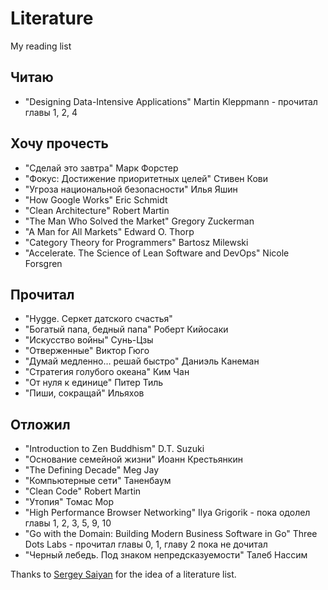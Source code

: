 # Literature
My reading list

## Читаю 

- "Designing Data-Intensive Applications" Martin Kleppmann - прочитал главы 1, 2, 4

## Хочу прочесть
- "Сделай это завтра" Марк Форстер 
- "Фокус: Достижение приоритетных целей" Стивен Кови
- "Угроза национальной безопасности" Илья Яшин
- "How Google Works" Eric Schmidt
- "Clean Architecture" Robert Martin
- "The Man Who Solved the Market" Gregory Zuckerman
- "A Man for All Markets" Edward O. Thorp
- "Category Theory for Programmers" Bartosz Milewski
- "Accelerate. The Science of Lean Software and DevOps" Nicole Forsgren

## Прочитал

- "Hygge. Серкет датского счастья"
- "Богатый папа, бедный папа" Роберт Кийосаки
- "Искусство войны" Сунь-Цзы
- "Отверженные" Виктор Гюго
- "Думай медленно… решай быстро" Даниэль Канеман
- "Стратегия голубого океана" Ким Чан
- "От нуля к единице" Питер Тиль
- "Пиши, сокращай" Ильяхов

## Отложил

- "Introduction to Zen Buddhism" D.T. Suzuki
- "Основание семейной жизни" Иоанн Крестьянкин
- "The Defining Decade" Meg Jay
- "Компьютерные сети" Таненбаум
- "Clean Code" Robert Martin
- "Утопия" Томас Мор
- "High Performance Browser Networking" Ilya Grigorik - пока одолел главы 1, 2, 3, 5, 9, 10
- "Go with the Domain: Building Modern Business Software in Go" Three Dots Labs - прочитал главы 0, 1, главу 2 пока не дочитал
- "Черный лебедь. Под знаком непредсказуемости" Талеб Нассим

Thanks to [Sergey Saiyan](https://github.com/sergey-sw/literature) for the idea of a literature list.
